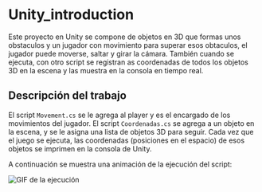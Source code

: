 # Unity_introduction
Este proyecto en Unity se compone de objetos en 3D que formas unos obstaculos y un jugador con movimiento para superar esos obtaculos, el jugador puede moverse, saltar y girar la cámara. También cuando se ejecuta, con otro script se registran as coordenadas de todos los objetos 3D en la escena y las muestra en la consola en tiempo real.

## Descripción del trabajo
El script `Movement.cs` se le agrega al player y es el encargado de los movimientos del jugador.
El script `Coordenadas.cs` se agrega a un objeto en la escena, y se le asigna una lista de objetos 3D para seguir. Cada vez que el juego se ejecuta, las coordenadas (posiciones en el espacio) de esos objetos se imprimen en la consola de Unity.

A continuación se muestra una animación de la ejecución del script:

![GIF de la ejecución](execution.gif)
